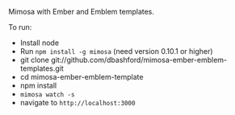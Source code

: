 Mimosa with Ember and Emblem templates.

To run:

* Install node
* Run `npm install -g mimosa` (need version 0.10.1 or higher)
* git clone git://github.com/dbashford/mimosa-ember-emblem-templates.git
* cd mimosa-ember-emblem-template
* npm install
* `mimosa watch -s`
* navigate to `http://localhost:3000`